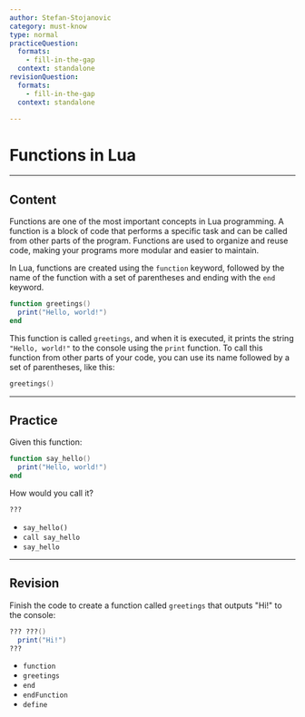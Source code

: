 ```yaml
---
author: Stefan-Stojanovic
category: must-know
type: normal
practiceQuestion:
  formats:
    - fill-in-the-gap
  context: standalone
revisionQuestion:
  formats:
    - fill-in-the-gap
  context: standalone

---
```


# Functions in Lua

---
## Content

Functions are one of the most important concepts in Lua programming. A function is a block of code that performs a specific task and can be called from other parts of the program. Functions are used to organize and reuse code, making your programs more modular and easier to maintain.

In Lua, functions are created using the `function` keyword, followed by the name of the function with a set of parentheses and ending with the `end` keyword.

```lua
function greetings()
  print("Hello, world!")
end
```

This function is called `greetings`, and when it is executed, it prints the string `"Hello, world!"` to the console using the `print` function. To call this function from other parts of your code, you can use its name followed by a set of parentheses, like this:
```lua
greetings()
```


---
## Practice

Given this function:
```lua
function say_hello()
  print("Hello, world!")
end
```

How would you call it?
```lua
???
```

- `say_hello()`
- `call say_hello`
- `say_hello`


---
## Revision

Finish the code to create a function called `greetings` that outputs "Hi!" to the console:
```lua
??? ???()
  print("Hi!")
???
```

- `function`
- `greetings`
- `end`
- `endFunction`
- `define`